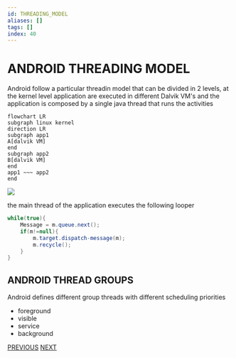 ```yaml
---
id: THREADING_MODEL
aliases: []
tags: []
index: 40
---
```


# ANDROID THREADING MODEL

Android follow a particular threadin model that can be divided in 2 levels, at the kernel level application are executed in different Dalvik VM's and the application is composed by a single java thread that runs the activities

```mermaid
flowchart LR
subgraph linux kernel
direction LR
subgraph app1
A[dalvik VM]
end
subgraph app2
B[dalvik VM]
end
app1 ~~~ app2
end
```

![](Pasted%20image%2020240509151244.png)

the main thread of the application executes the following looper

```java
while(true){
	Message = m.queue.next();
	if(m!=null){
		m.target.dispatch-message(m);
		m.recycle();
	}
}
```


## ANDROID THREAD GROUPS

Android defines different group threads with different scheduling priorities

- foreground
- visible
- service
- background

[PREVIOUS](pages/android/ACTIVITY.md) [NEXT](pages/android/ASYNCHRONOUS_TECHNIQUES.md)
